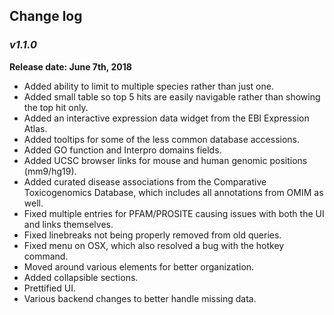 ## Change log

### _**v1.1.0**_
**Release date: June 7th, 2018**
 - Added ability to limit to multiple species rather than just one.
 - Added small table so top 5 hits are easily navigable rather than showing the top hit only.
 - Added an interactive expression data widget from the EBI Expression Atlas.
 - Added tooltips for some of the less common database accessions.
 - Added GO function and Interpro domains fields.
 - Added UCSC browser links for mouse and human genomic positions (mm9/hg19).
 - Added curated disease associations from the Comparative Toxicogenomics Database, which includes all annotations from OMIM as well.
 - Fixed multiple entries for PFAM/PROSITE causing issues with both the UI and links themselves.
 - Fixed linebreaks not being properly removed from old queries.
 - Fixed menu on OSX, which also resolved a bug with the hotkey command.
 - Moved around various elements for better organization.
 - Added collapsible sections.
 - Prettified UI.
 - Various backend changes to better handle missing data.
